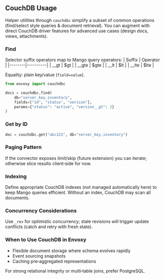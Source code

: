 ## CouchDB Usage

Helper utilities through `couchdbc` simplify a subset of common operations (find/select style queries & document retrieval). You can augment with direct CouchDB driver features for advanced use cases (design docs, views, attachments).

### Find
Selector suffix operators map to Mango query operators:
| Suffix | Operator |
|--------|----------|
| __gt   | $gt |
| __gte  | $gte |
| __lt   | $lt |
| __lte  | $lte |

Equality: plain key/value (`field=value`).

```python
from envoxy import couchdbc

docs = couchdbc.find(
	db="server_key.inventory",
	fields=["id", "status", "version"],
	params={"status": "active", "version__gt": 2}
)
```

### Get by ID
```python
doc = couchdbc.get("abc123", db="server_key.inventory")
```

### Paging Pattern
If the connector exposes limit/skip (future extension) you can iterate; otherwise slice results client‑side for now.

### Indexing
Define appropriate CouchDB indexes (not managed automatically here) to keep Mango queries efficient. Without an index, CouchDB may scan all documents.

### Concurrency Considerations
Use `_rev` for optimistic concurrency; stale revisions will trigger update conflicts (catch and retry with fresh state).

### When to Use CouchDB in Envoxy
* Flexible document storage where schema evolves rapidly
* Event sourcing snapshots
* Caching pre‑aggregated representations

For strong relational integrity or multi‑table joins, prefer PostgreSQL.

